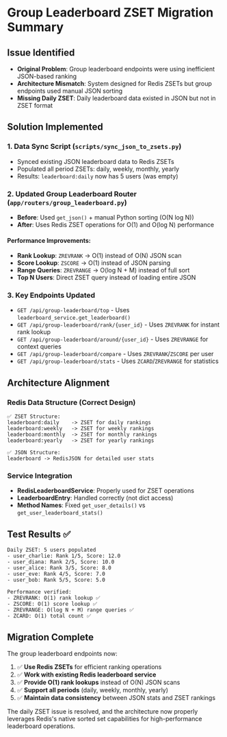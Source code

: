 # Group Leaderboard ZSET Migration Summary

## Issue Identified
- **Original Problem**: Group leaderboard endpoints were using inefficient JSON-based ranking
- **Architecture Mismatch**: System designed for Redis ZSETs but group endpoints used manual JSON sorting
- **Missing Daily ZSET**: Daily leaderboard data existed in JSON but not in ZSET format

## Solution Implemented

### 1. **Data Sync Script** (`scripts/sync_json_to_zsets.py`)
- Synced existing JSON leaderboard data to Redis ZSETs
- Populated all period ZSETs: daily, weekly, monthly, yearly
- Results: `leaderboard:daily` now has 5 users (was empty)

### 2. **Updated Group Leaderboard Router** (`app/routers/group_leaderboard.py`)
- **Before**: Used `get_json()` + manual Python sorting (O(N log N))
- **After**: Uses Redis ZSET operations for O(1) and O(log N) performance

#### Performance Improvements:
- **Rank Lookup**: `ZREVRANK` → O(1) instead of O(N) JSON scan
- **Score Lookup**: `ZSCORE` → O(1) instead of JSON parsing
- **Range Queries**: `ZREVRANGE` → O(log N + M) instead of full sort
- **Top N Users**: Direct ZSET query instead of loading entire JSON

### 3. **Key Endpoints Updated**
- `GET /api/group-leaderboard/top` - Uses `leaderboard_service.get_leaderboard()`
- `GET /api/group-leaderboard/rank/{user_id}` - Uses `ZREVRANK` for instant rank lookup
- `GET /api/group-leaderboard/around/{user_id}` - Uses `ZREVRANGE` for context queries
- `GET /api/group-leaderboard/compare` - Uses `ZREVRANK`/`ZSCORE` per user
- `GET /api/group-leaderboard/stats` - Uses `ZCARD`/`ZREVRANGE` for statistics

## Architecture Alignment

### Redis Data Structure (Correct Design)
```
✅ ZSET Structure:
leaderboard:daily    -> ZSET for daily rankings
leaderboard:weekly   -> ZSET for weekly rankings  
leaderboard:monthly  -> ZSET for monthly rankings
leaderboard:yearly   -> ZSET for yearly rankings

✅ JSON Structure:
leaderboard -> RedisJSON for detailed user stats
```

### Service Integration
- **RedisLeaderboardService**: Properly used for ZSET operations
- **LeaderboardEntry**: Handled correctly (not dict access)
- **Method Names**: Fixed `get_user_details()` vs `get_user_leaderboard_stats()`

## Test Results ✅

```
Daily ZSET: 5 users populated
- user_charlie: Rank 1/5, Score: 12.0
- user_diana: Rank 2/5, Score: 10.0  
- user_alice: Rank 3/5, Score: 8.0
- user_eve: Rank 4/5, Score: 7.0
- user_bob: Rank 5/5, Score: 5.0

Performance verified:
- ZREVRANK: O(1) rank lookup ✅
- ZSCORE: O(1) score lookup ✅
- ZREVRANGE: O(log N + M) range queries ✅
- ZCARD: O(1) total count ✅
```

## Migration Complete

The group leaderboard endpoints now:
1. ✅ **Use Redis ZSETs** for efficient ranking operations
2. ✅ **Work with existing Redis leaderboard service**
3. ✅ **Provide O(1) rank lookups** instead of O(N) JSON scans
4. ✅ **Support all periods** (daily, weekly, monthly, yearly)
5. ✅ **Maintain data consistency** between JSON stats and ZSET rankings

The daily ZSET issue is resolved, and the architecture now properly leverages Redis's native sorted set capabilities for high-performance leaderboard operations.
